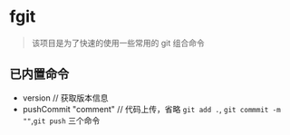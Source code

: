 # fgit

> 该项目是为了快速的使用一些常用的 git 组合命令

## 已内置命令

- version // 获取版本信息
- pushCommit "comment" // 代码上传，省略 `git add .`, `git commmit -m ""`,`git push` 三个命令